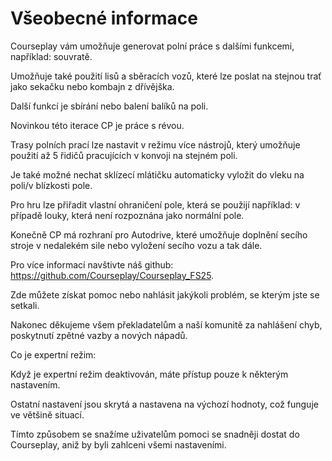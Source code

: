 # Všeobecné informace

  
  
Courseplay vám umožňuje generovat polní práce s dalšími funkcemi, například: souvratě.  
  
Umožňuje také použití lisů a sběracích vozů, které lze poslat na stejnou trať jako sekačku nebo kombajn z dřívějška.  
  
Další funkcí je sbírání nebo balení balíků na poli.  
  
Novinkou této iterace CP je práce s révou.  
  
Trasy polních prací lze nastavit v režimu více nástrojů, který umožňuje použití až 5 řidičů pracujících v konvoji na stejném poli.  
  
Je také možné nechat sklízecí mlátičku automaticky vyložit do vleku na poli/v blízkosti pole.  
  
Pro hru lze přiřadit vlastní ohraničení pole, která se použijí například: v případě louky, která není rozpoznána jako normální pole.  
  
Konečně CP má rozhraní pro Autodrive, které umožňuje doplnění secího stroje v nedalekém sile nebo vyložení secího vozu a tak dále.  
  
Pro více informací navštivte náš github: https://github.com/Courseplay/Courseplay_FS25.  
  
Zde můžete získat pomoc nebo nahlásit jakýkoli problém, se kterým jste se setkali.  
  
Nakonec děkujeme všem překladatelům a naší komunitě za nahlášení chyb, poskytnutí zpětné vazby a nových nápadů.  
  
Co je expertní režim:  
  
Když je expertní režim deaktivován, máte přístup pouze k některým nastavením.  
  
Ostatní nastavení jsou skrytá a nastavena na výchozí hodnoty, což funguje ve většině situací.  
  
Tímto způsobem se snažíme uživatelům pomoci se snadněji dostat do Courseplay, aniž by byli zahlceni všemi nastaveními.  
  


